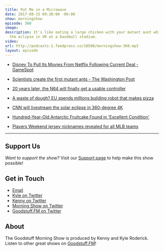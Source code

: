 ```yaml
---
title: Put Me in a Microwave
date: 2017-08-15 09:38:00 -06:00
show: morningshow
episode: 360
image: 
description: It's like eating a large chicken with your mutant aunt while watching
  the eclipse in VR at a baseball stadium.
video: 
url: http://podcasts-1.feedpress.co/10588/morningshow-360.mp3
layout: episode
---
```


* [Disney To Pull Its Movies From Netflix Following Current Deal - GameSpot](https://www.gamespot.com/articles/disney-to-pull-its-movies-from-netflix-following-c/1100-6452383/)

* [Scientists create the first mutant ants - The Washington Post](https://www.washingtonpost.com/news/speaking-of-science/wp/2017/08/10/scientists-create-the-first-mutant-ants/?utm_term=.190b469f6285)

* [20 years later, the N64 will finally get a usable controller](http://mashable.com/2017/08/10/n64-controller-kickstarter/#GLVfok3YRsqu)

* [A waste of dough? EU spends millions building robot that makes pizza](http://www.telegraph.co.uk/news/2017/08/11/waste-dough-eu-spends-millions-robot-makes-pizza/)

* [CNN will livestream the solar eclipse in 360-degree 4K](https://www.engadget.com/2017/08/14/cnn-solar-eclipse-360-degree-4k-livestream/)

* [Hundred-Year-Old Antarctic Fruitcake Found in 'Excellent Condition'](http://gizmodo.com/hundred-year-old-antarctic-fruitcake-found-in-excellent-1797718218)

* [Players Weekend jersey nicknames revealed for all MLB teams](https://www.si.com/mlb/2017/08/09/players-weekend-jersey-nicknames-mlb-teams)

---

## Support Us
*Want to support the show?* Visit our [Support page](https://goodstuff.fm/support) to help make this show possible!

## Get in Touch
* [Email](mailto:kyle@goodstuff.fm)
* [Kyle on Twitter](http://twitter.com/dogburps)
* [Kenny on Twitter](http://twitter.com/kennyaroderick)
* [Morning Show on Twitter](http://twitter.com/morningshowam)
* [Goodstuff.FM on Twitter](http://twitter.com/goodstufffm)

## About
The Goodstuff Morning Show is produced by Kenny and Kyle Roderick. Listen to other great shows on [Goodstuff.FM](http://goodstuff.fm/shows)!